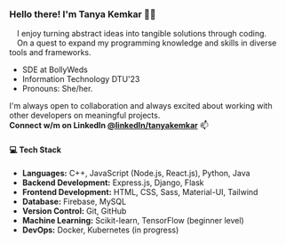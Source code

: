 
### Hello there! I'm Tanya Kemkar 🦹‍♀️
  &emsp;I enjoy turning abstract ideas into tangible solutions through coding. </br>
  &emsp;On a quest to expand my programming knowledge and skills in diverse tools and frameworks.
 - SDE at BollyWeds
 - Information Technology DTU'23
 - Pronouns: She/her.

I'm always open to collaboration and always excited about working with other developers on meaningful projects. </br>
**Connect w/m on **LinkedIn** [@linkedIn/tanyakemkar](https://www.linkedin.com/in/tanyakemkar/)** 📫

#### 💻 Tech Stack

- **Languages:** C++, JavaScript (Node.js, React.js), Python, Java
- **Backend Development:** Express.js, Django, Flask
- **Frontend Development:** HTML, CSS, Sass, Material-UI, Tailwind
- **Database:** Firebase, MySQL
- **Version Control:** Git, GitHub
- **Machine Learning:** Scikit-learn, TensorFlow (beginner level)
- **DevOps:** Docker, Kubernetes (in progress)

